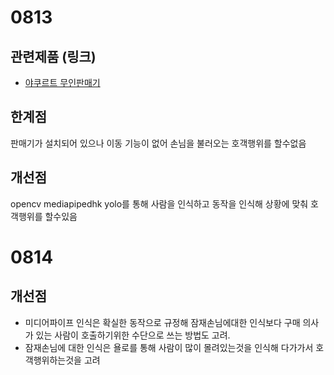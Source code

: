 0813
========
## 관련제품 (링크)
- [야쿠르트 무인판매기](https://www.youtube.com/watch?v=1PDjIo9LsTE)

 ## 한계점
 판매기가 설치되어 있으나 이동 기능이 없어 손님을 불러오는 호객행위를 할수없음

 ## 개선점
opencv mediapipedhk yolo를 통해 사람을 인식하고 동작을 인식해 상황에 맞춰 호객행위를 할수있음

0814
=======
## 개선점
- 미디어파이프 인식은 확실한 동작으로 규정해 잠재손님에대한 인식보다 구매 의사가 있는 사람이 호출하기위한 수단으로 쓰는 방법도 고려.
- 잠재손님에 대한 인식은 욜로를 통해 사람이 많이 몰려있는것을 인식해 다가가서 호객행위하는것을 고려